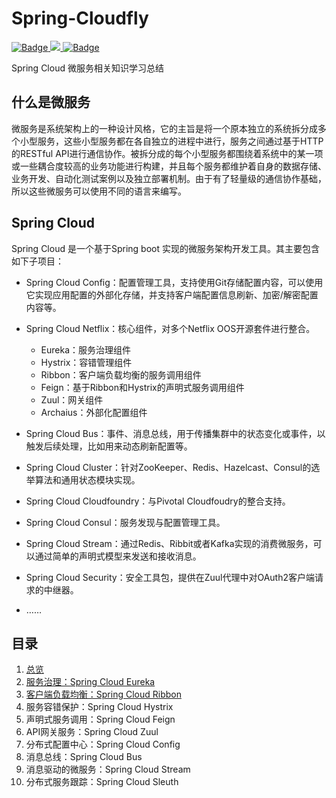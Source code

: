 # Spring-Cloudfly
[![Badge](https://img.shields.io/badge/language-java-brigtgreen.svg) ![](https://img.shields.io/npm/v/drone.svg) ![Badge](https://img.shields.io/badge/link-996.icu-red.svg)](https://996.icu/#/en_US)

Spring Cloud 微服务相关知识学习总结

## 什么是微服务

微服务是系统架构上的一种设计风格，它的主旨是将一个原本独立的系统拆分成多个小型服务，这些小型服务都在各自独立的进程中进行，服务之间通过基于HTTP的RESTful API进行通信协作。被拆分成的每个小型服务都围绕着系统中的某一项或一些耦合度较高的业务功能进行构建，并且每个服务都维护着自身的数据存储、业务开发、自动化测试案例以及独立部署机制。由于有了轻量级的通信协作基础，所以这些微服务可以使用不同的语言来编写。

## Spring Cloud

Spring Cloud 是一个基于Spring boot 实现的微服务架构开发工具。其主要包含如下子项目：

- Spring Cloud Config：配置管理工具，支持使用Git存储配置内容，可以使用它实现应用配置的外部化存储，并支持客户端配置信息刷新、加密/解密配置内容等。
- Spring Cloud Netflix：核心组件，对多个Netflix OOS开源套件进行整合。
  - Eureka：服务治理组件
  - Hystrix：容错管理组件
  - Ribbon：客户端负载均衡的服务调用组件
  - Feign：基于Ribbon和Hystrix的声明式服务调用组件
  - Zuul：网关组件
  - Archaius：外部化配置组件

- Spring Cloud Bus：事件、消息总线，用于传播集群中的状态变化或事件，以触发后续处理，比如用来动态刷新配置等。
- Spring Cloud Cluster：针对ZooKeeper、Redis、Hazelcast、Consul的选举算法和通用状态模块实现。
- Spring Cloud Cloudfoundry：与Pivotal Cloudfoudry的整合支持。
- Spring Cloud Consul：服务发现与配置管理工具。
- Spring Cloud Stream：通过Redis、Ribbit或者Kafka实现的消费微服务，可以通过简单的声明式模型来发送和接收消息。
- Spring Cloud Security：安全工具包，提供在Zuul代理中对OAuth2客户端请求的中继器。
- ……

## 目录

1. [总览](https://github.com/tangming579/Spring-Cloudfly/blob/master/note/0-Overview.md)
2. [服务治理：Spring Cloud Eureka](https://github.com/tangming579/Spring-Cloudfly/blob/master/note/1-%E6%9C%8D%E5%8A%A1%E6%B2%BB%E7%90%86%EF%BC%9ASpringCloudEureka.md)
3. [客户端负载均衡：Spring Cloud Ribbon](https://github.com/tangming579/Spring-Cloudfly/blob/master/note/2-%E5%AE%A2%E6%88%B7%E7%AB%AF%E8%B4%9F%E8%BD%BD%E5%9D%87%E8%A1%A1%EF%BC%9ASpringCloudRibbon.md)
4. 服务容错保护：Spring Cloud Hystrix
5. 声明式服务调用：Spring Cloud Feign
6. API网关服务：Spring Cloud Zuul
7. 分布式配置中心：Spring Cloud Config
8. 消息总线：Spring Cloud Bus
9. 消息驱动的微服务：Spring Cloud Stream
10. 分布式服务跟踪：Spring Cloud Sleuth